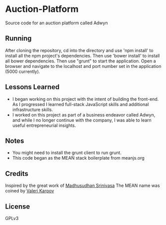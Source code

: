 # Auction-Platform
Source code for an auction platform called Adwyn

## Running

After cloning the repository, cd into the directory and use 'npm install' to install all the npm project's dependencies. Then use 'bower install' to install all bower dependencies. Then use "grunt" to start the application. Open a browser and navigate to the localhost and port number set in the application (5000 currently).

## Lessons Learned

* I began working on this project with the intent of building the front-end. As I progressed I learned full-stack JavaScript skills and additional infrastructure skills.
* I worked on this project as part of a business endeavor called Adwyn, and while I no longer continue with the company, I was able to learn useful entrepreneurial insights.

## Notes

* You might need to install the grunt client to run grunt.
* This code began as the MEAN stack boilerplate from meanjs.org

## Credits
Inspired by the great work of [Madhusudhan Srinivasa](https://github.com/madhums/)
The MEAN name was coined by [Valeri Karpov](http://blog.mongodb.org/post/49262866911/the-mean-stack-mongodb-expressjs-angularjs-and)

## License
GPLv3
